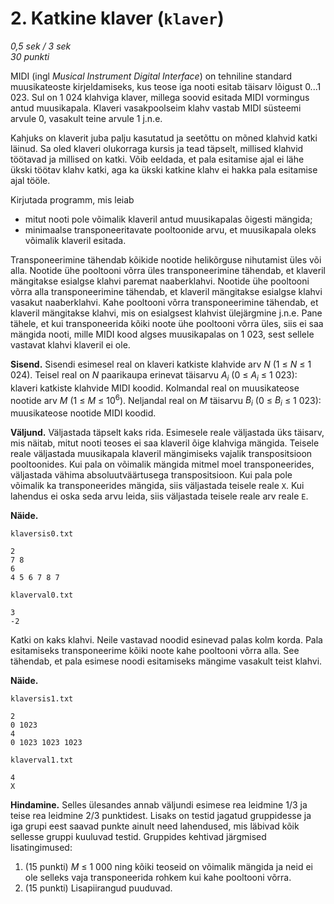 ﻿# 2. Katkine klaver (`klaver`)

*0,5 sek / 3 sek*  
*30 punkti*

MIDI (ingl *Musical Instrument Digital Interface*) on tehniline standard muusikateoste
kirjeldamiseks, kus teose iga nooti esitab täisarv lõigust 0...1 023. Sul on 1 024 klahviga klaver,
millega soovid esitada MIDI vormingus antud muusikapala. Klaveri vasakpoolseim klahv vastab MIDI
süsteemi arvule 0, vasakult teine arvule 1 j.n.e.

Kahjuks on klaverit juba palju kasutatud ja seetõttu on mõned klahvid katki läinud. Sa oled
klaveri olukorraga kursis ja tead täpselt, millised klahvid töötavad ja millised on katki. Võib
eeldada, et pala esitamise ajal ei lähe ükski töötav klahv katki, aga ka ükski katkine klahv ei
hakka pala esitamise ajal tööle.

Kirjutada programm, mis leiab

* mitut nooti pole võimalik klaveril antud muusikapalas õigesti mängida;
* minimaalse transponeeritavate pooltoonide arvu, et muusikapala oleks võimalik klaveril esitada.

Transponeerimine tähendab kõikide nootide helikõrguse nihutamist üles või alla. Nootide ühe
pooltooni võrra üles transponeerimine tähendab, et klaveril mängitakse esialgse klahvi paremat
naaberklahvi. Nootide ühe pooltooni võrra alla transponeerimine tähendab, et klaveril mängitakse
esialgse klahvi vasakut naaberklahvi. Kahe pooltooni võrra transponeerimine tähendab, et klaveril
mängitakse klahvi, mis on esialgsest klahvist ülejärgmine j.n.e. Pane tähele, et kui transponeerida
kõiki noote ühe pooltooni võrra üles, siis ei saa mängida nooti, mille MIDI kood algses muusikapalas
on 1 023, sest sellele vastavat klahvi klaveril ei ole.

**Sisend.** Sisendi esimesel real on klaveri katkiste klahvide arv *N* (1 &le; *N* &le; 1 024).
Teisel real on *N* paarikaupa erinevat täisarvu *A<sub>i</sub>* (0 &le; *A<sub>i</sub>* &le; 1 023):
klaveri katkiste klahvide MIDI koodid. Kolmandal real on muusikateose nootide arv *M*
(1 &le; *M* &le; 10<sup>6</sup>). Neljandal real on *M* täisarvu *B<sub>i</sub>*
(0 &le; *B<sub>i</sub>* &le; 1 023): muusikateose nootide MIDI koodid.

**Väljund.** Väljastada täpselt kaks rida. Esimesele reale väljastada üks täisarv, mis näitab, mitut
nooti teoses ei saa klaveril õige klahviga mängida. Teisele reale väljastada muusikapala klaveril
mängimiseks vajalik transpositsioon pooltoonides. Kui pala on võimalik mängida mitmel moel
transponeerides, väljastada vähima absoluutväärtusega transpositsioon. Kui pala pole võimalik
ka transponeerides mängida, siis väljastada teisele reale `X`. Kui lahendus ei oska seda arvu leida,
siis väljastada teisele reale arv reale `E`.

**Näide.**

`klaversis0.txt`

    2
    7 8
    6
    4 5 6 7 8 7

`klaverval0.txt`

    3
    -2

Katki on kaks klahvi. Neile vastavad noodid esinevad palas kolm korda. Pala esitamiseks
transponeerime kõiki noote kahe pooltooni võrra alla. See tähendab, et pala esimese noodi
esitamiseks mängime vasakult teist klahvi.

**Näide.**

`klaversis1.txt`

    2
    0 1023
    4
    0 1023 1023 1023

`klaverval1.txt`

    4
    X

**Hindamine.** Selles ülesandes annab väljundi esimese rea leidmine 1/3 ja teise rea leidmine
2/3 punktidest. Lisaks on testid jagatud gruppidesse ja iga grupi eest saavad punkte ainult
need lahendused, mis läbivad kõik sellesse gruppi kuuluvad testid. Gruppides kehtivad järgmised
lisatingimused:

1. (15 punkti) *M* &le; 1 000 ning kõiki teoseid on võimalik mängida ja neid ei ole selleks vaja
transponeerida rohkem kui kahe pooltooni võrra.
2. (15 punkti) Lisapiirangud puuduvad.
